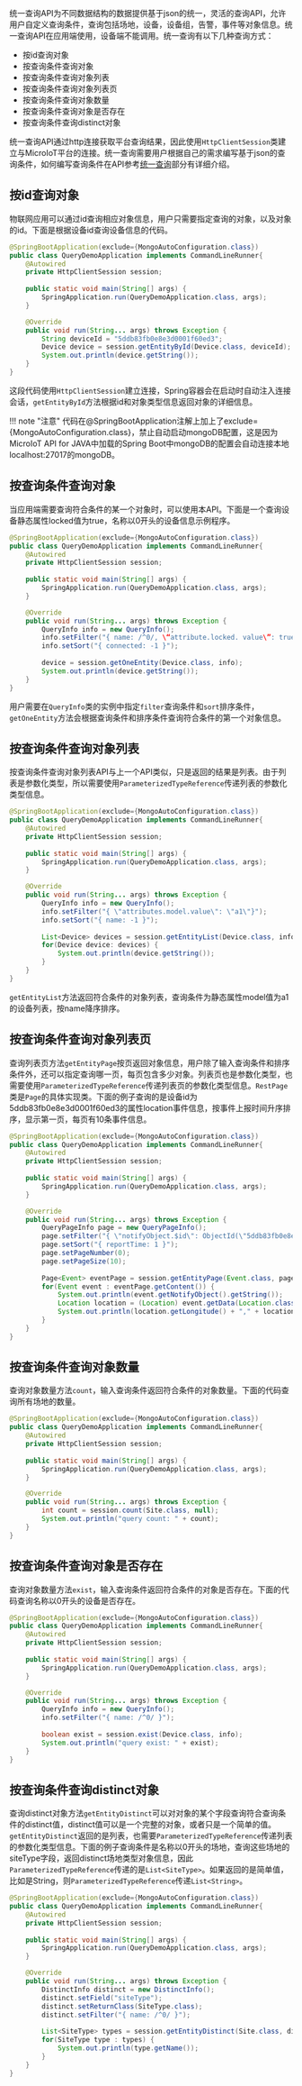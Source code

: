 统一查询API为不同数据结构的数据提供基于json的统一，灵活的查询API，允许用户自定义查询条件，查询包括场地，设备，设备组，告警，事件等对象信息。统一查询API在应用端使用，设备端不能调用。统一查询有以下几种查询方式：

- 按id查询对象
- 按查询条件查询对象
- 按查询条件查询对象列表
- 按查询条件查询对象列表页
- 按查询条件查询对象数量
- 按查询条件查询对象是否存在
- 按查询条件查询distinct对象

统一查询API通过http连接获取平台查询结果，因此使用`HttpClientSession`类建立与MicroIoT平台的连接。统一查询需要用户根据自己的需求编写基于json的查询条件，如何编写查询条件在API参考[统一查询](../reference/query/query.md#_2)部分有详细介绍。

## 按id查询对象

物联网应用可以通过id查询相应对象信息，用户只需要指定查询的对象，以及对象的id。下面是根据设备id查询设备信息的代码。

```java
@SpringBootApplication(exclude={MongoAutoConfiguration.class})
public class QueryDemoApplication implements CommandLineRunner{
	@Autowired
	private HttpClientSession session;
	
	public static void main(String[] args) {
		SpringApplication.run(QueryDemoApplication.class, args);
	}

	@Override
	public void run(String... args) throws Exception {
        String deviceId = "5ddb83fb0e8e3d0001f60ed3";
		Device device = session.getEntityById(Device.class, deviceId);
		System.out.println(device.getString());
	}
}
```

这段代码使用`HttpClientSession`建立连接，Spring容器会在启动时自动注入连接会话，`getEntityById`方法根据id和对象类型信息返回对象的详细信息。

!!! note "注意"
    代码在@SpringBootApplication注解上加上了exclude={MongoAutoConfiguration.class}，禁止自动启动mongoDB配置，这是因为MicroIoT API for JAVA中加载的Spring Boot中mongoDB的配置会自动连接本地localhost:27017的mongoDB。

## 按查询条件查询对象

当应用端需要查询符合条件的某一个对象时，可以使用本API。下面是一个查询设备静态属性locked值为true，名称以0开头的设备信息示例程序。

```java
@SpringBootApplication(exclude={MongoAutoConfiguration.class})
public class QueryDemoApplication implements CommandLineRunner{
	@Autowired
	private HttpClientSession session;
	
	public static void main(String[] args) {
		SpringApplication.run(QueryDemoApplication.class, args);
	}

	@Override
	public void run(String... args) throws Exception {
        QueryInfo info = new QueryInfo();
		info.setFilter("{ name: /^0/, \“attribute.locked. value\”: true}");
        info.setSort("{ connected: -1 }");
        
		device = session.getOneEntity(Device.class, info);
		System.out.println(device.getString());
	}
}
```

用户需要在`QueryInfo`类的实例中指定`filter`查询条件和`sort`排序条件，`getOneEntity`方法会根据查询条件和排序条件查询符合条件的第一个对象信息。



## 按查询条件查询对象列表

按查询条件查询对象列表API与上一个API类似，只是返回的结果是列表。由于列表是参数化类型，所以需要使用`ParameterizedTypeReference`传递列表的参数化类型信息。

```java
@SpringBootApplication(exclude={MongoAutoConfiguration.class})
public class QueryDemoApplication implements CommandLineRunner{
	@Autowired
	private HttpClientSession session;
	
	public static void main(String[] args) {
		SpringApplication.run(QueryDemoApplication.class, args);
	}

	@Override
	public void run(String... args) throws Exception {
        QueryInfo info = new QueryInfo();
		info.setFilter("{ \"attributes.model.value\": \"a1\"}");
        info.setSort("{ name: -1 }");
        
		List<Device> devices = session.getEntityList(Device.class, info, new ParameterizedTypeReference<List<Device>>() {});
		for(Device device: devices) {
			System.out.println(device.getString());
		}
	}
}
```

`getEntityList`方法返回符合条件的对象列表，查询条件为静态属性model值为a1的设备列表，按name降序排序。

## 按查询条件查询对象列表页

查询列表页方法`getEntityPage`按页返回对象信息，用户除了输入查询条件和排序条件外，还可以指定查询哪一页，每页包含多少对象。列表页也是参数化类型，也需要使用`ParameterizedTypeReference`传递列表页的参数化类型信息。`RestPage`类是`Page`的具体实现类。下面的例子查询的是设备id为5ddb83fb0e8e3d0001f60ed3的属性location事件信息，按事件上报时间升序排序，显示第一页，每页有10条事件信息。

```java
@SpringBootApplication(exclude={MongoAutoConfiguration.class})
public class QueryDemoApplication implements CommandLineRunner{
	@Autowired
	private HttpClientSession session;
	
	public static void main(String[] args) {
		SpringApplication.run(QueryDemoApplication.class, args);
	}

	@Override
	public void run(String... args) throws Exception {
        QueryPageInfo page = new QueryPageInfo();
		page.setFilter("{ \"notifyObject.$id\": ObjectId(\"5ddb83fb0e8e3d0001f60ed3\"), \"attribute\": \"location\" }");
		page.setSort("{ reportTime: 1 }");
		page.setPageNumber(0);
		page.setPageSize(10);
		
		Page<Event> eventPage = session.getEntityPage(Event.class, page, new ParameterizedTypeReference<RestPage<Event>>() {});
		for(Event event : eventPage.getContent()) {
			System.out.println(event.getNotifyObject().getString());
			Location location = (Location) event.getData(Location.class);
			System.out.println(location.getLongitude() + "," + location.getLatitude());
		}
	}
}
```

## 按查询条件查询对象数量

查询对象数量方法`count`，输入查询条件返回符合条件的对象数量。下面的代码查询所有场地的数量。

```java
@SpringBootApplication(exclude={MongoAutoConfiguration.class})
public class QueryDemoApplication implements CommandLineRunner{
	@Autowired
	private HttpClientSession session;
	
	public static void main(String[] args) {
		SpringApplication.run(QueryDemoApplication.class, args);
	}

	@Override
	public void run(String... args) throws Exception {
        int count = session.count(Site.class, null);
		System.out.println("query count: " + count);
	}
}
```



## 按查询条件查询对象是否存在

查询对象数量方法`exist`，输入查询条件返回符合条件的对象是否存在。下面的代码查询名称以0开头的设备是否存在。

```java
@SpringBootApplication(exclude={MongoAutoConfiguration.class})
public class QueryDemoApplication implements CommandLineRunner{
	@Autowired
	private HttpClientSession session;
	
	public static void main(String[] args) {
		SpringApplication.run(QueryDemoApplication.class, args);
	}

	@Override
	public void run(String... args) throws Exception {
        QueryInfo info = new QueryInfo();
        info.setFilter("{ name: /^0/ }");
        
        boolean exist = session.exist(Device.class, info);
		System.out.println("query exist: " + exist);
	}
}
```



## 按查询条件查询distinct对象

查询distinct对象方法`getEntityDistinct`可以对对象的某个字段查询符合查询条件的distinct值，distinct值可以是一个完整的对象，或者只是一个简单的值。`getEntityDistinct`返回的是列表，也需要`ParameterizedTypeReference`传递列表的参数化类型信息。下面的例子查询条件是名称以0开头的场地，查询这些场地的siteType字段，返回distinct场地类型对象信息，因此`ParameterizedTypeReference`传递的是`List<SiteType>`。如果返回的是简单值，比如是String，则`ParameterizedTypeReference`传递`List<String>`。

```java
@SpringBootApplication(exclude={MongoAutoConfiguration.class})
public class QueryDemoApplication implements CommandLineRunner{
	@Autowired
	private HttpClientSession session;
	
	public static void main(String[] args) {
		SpringApplication.run(QueryDemoApplication.class, args);
	}

	@Override
	public void run(String... args) throws Exception {
        DistinctInfo distinct = new DistinctInfo();
        distinct.setField("siteType");
		distinct.setReturnClass(SiteType.class);
        distinct.setFilter("{ name: /^0/ }");
        
		List<SiteType> types = session.getEntityDistinct(Site.class, distinct, new ParameterizedTypeReference<List<SiteType>>() {});
		for(SiteType type : types) {
			System.out.println(type.getName());
		}
	}
}
```

